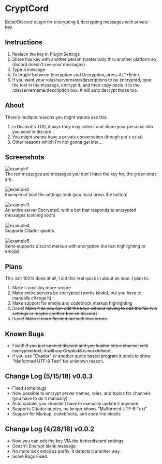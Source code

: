 # CryptCord
BetterDiscord plugin for encrypting &amp; decrypting messages with private key.

## Instructions
1) Replace the key in Plugin Settings
2) Share this key with another person (preferrably thru another platform so discord doesn't see your messages)
3) Type a message
4) To toggle between Encryption and Decryption, press ALT+Enter.
5) If you want your roles/servername/descriptions to be encrypted, type the text in the message, encrypt it, and then copy paste it to the role/servername/description box. it will auto decrypt those too.

## About
There's multiple reasons you might wanna use this.
1) In Discord's TOS, it says they may collect and share your personal info you send in discord.
2) You might wanna have a private conversation (though pm's exist)
3) Other reasons which I'm not gonna get into...

## Screenshots
![example1](https://i.imgur.com/lx665z7.png)<br>
The red messages are messages you don't have the key for, the green ones are.
<br><br>
![example2](https://i.imgur.com/jynl1Xz.png)<br>
Example of how the settings look (you must press the button)
<br><br>
![example3](https://i.imgur.com/eLJgxxs.png)<br>
An entire server Encrypted, with a bot that responds to encrypted messages (coming soon)
<br><br>
![example4](https://i.imgur.com/yL8djOR.png)<br>
Supports Citador quotes.
<br><br>
![example5](https://i.imgur.com/O4faa2T.png)<br>
Semi-supports discord markup with encryption (no text highlighting or emojis)

## Plans
This isnt 100% done at all, I did this real quick in about an hour. I plan to:<br>
1) Make it possibly more secure
2) Make entire servers be encrypted (works kindof, but you have to manually change it)
3) Make support for emojis and codeblock markup highlighting
4) Done! ~~Make it so you can edit the keys without having to edit the file (via settings or maybe another box on discord)~~
5) Done! ~~Make it more fleshed out with less errors.~~

## Known Bugs
* Fixed! ~~If you just opened discord and you loaded into a channel with encrypted text, it will say CryptoJS is not defined~~<br>
* If you use "Citador" or another quote based program it tends to show "Malformed UTF-8 Text" for unknown reason.

## Change Log (5/15/18) v0.0.3
* Fixed some bugs
* Now possible to encrypt server names, roles, and topics for channels (you have to do it manually)
* Auto update, you shouldn't have to manually update it anymore.
* Supports Citador quotes, no longer shows "Malformed UTF-8 Text"
* Support for Markup, codeblocks, and code line blocks

## Change Log (4/28/18) v0.0.2
* Now you can edit the key VIA the betterdiscord settings
* Doesn't Encrypt blank message
* No more lock emoji as prefix, it detects it another way.
* Some Bugs Fixed.
